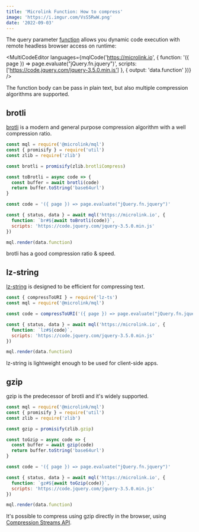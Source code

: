 ```yaml
---
title: 'Microlink Function: How to compress'
image: 'https://i.imgur.com/VsS5RwW.png'
date: '2022-09-03'
---
```


The query parameter [function](/docs/api/parameters/function) allows you dynamic code execution with remote headless browser access on runtime:

<MultiCodeEditor 
  languages={mqlCode('https://microlink.io', {
    function: '({ page }) => page.evaluate("jQuery.fn.jquery")',
    scripts: ['https://code.jquery.com/jquery-3.5.0.min.js']
  }, { output: 'data.function' })}
/>

The function body can be pass in plain text, but also multiple compression algorithms are supported.

## brotli

[brotli](https://en.wikipedia.org/wiki/Brotli) is a modern and general purpose compression algorithm with a well compression ratio.

```js
const mql = require('@microlink/mql')
const { promisify } = require('util')
const zlib = require('zlib')

const brotli = promisify(zlib.brotliCompress)

const toBrotli = async code => {
  const buffer = await brotli(code)
  return buffer.toString('base64url')
}

const code = '({ page }) => page.evaluate("jQuery.fn.jquery")'

const { status, data } = await mql('https://microlink.io', {
  function: `br#${await toBrotli(code)}`,
  scripts: 'https://code.jquery.com/jquery-3.5.0.min.js'
})

mql.render(data.function)
```

<Figcaption>brotli has a good compression ratio & speed.</Figcaption>

## lz-string

[lz-string](https://pieroxy.net/blog/pages/lz-string/index.html) is designed to be efficient for compressing text.

```js
const { compressToURI } = require('lz-ts') 
const mql = require('@microlink/mql')

const code = compressToURI('({ page }) => page.evaluate("jQuery.fn.jquery")')

const { status, data } = await mql('https://microlink.io', {
  function: `lz#${code}`,
  scripts: 'https://code.jquery.com/jquery-3.5.0.min.js'
})

mql.render(data.function)
```

<Figcaption>lz-string is lightweight enough to be used for client-side apps.</Figcaption>

## gzip

gzip is the predecessor of brotli and it's widely supported.

```js
const mql = require('@microlink/mql')
const { promisify } = require('util')
const zlib = require('zlib')

const gzip = promisify(zlib.gzip)

const toGzip = async code => {
  const buffer = await gzip(code)
  return buffer.toString('base64url')
}

const code = '({ page }) => page.evaluate("jQuery.fn.jquery")'

const { status, data } = await mql('https://microlink.io', {
  function: `gz#${await toGzip(code)}`,
  scripts: 'https://code.jquery.com/jquery-3.5.0.min.js'
})

mql.render(data.function)
```

It's possible to compress using gzip directly in the browser, using [Compression Streams API](https://developer.chrome.com/blog/compression-streams-api/).
